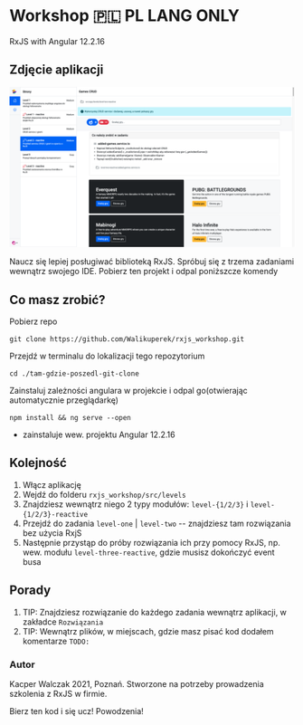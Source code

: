 # Workshop 🇵🇱 PL LANG ONLY
RxJS with Angular 12.2.16

## Zdjęcie aplikacji
![Zadanie 2](/src/assets/img/zadanie_2_reactive.png)

Naucz się lepiej posługiwać biblioteką RxJS. Spróbuj się z trzema zadaniami wewnątrz swojego IDE.
Pobierz ten projekt i odpal poniższcze komendy

## Co masz zrobić?

Pobierz repo
```
git clone https://github.com/Walikuperek/rxjs_workshop.git
```

Przejdź w terminalu do lokalizacji tego repozytorium
```
cd ./tam-gdzie-poszedl-git-clone
```

Zainstaluj zależności angulara w projekcie i odpal go(otwierając automatycznie przeglądarkę)
```
npm install && ng serve --open
```
* zainstaluje wew. projektu Angular 12.2.16


## Kolejność
1. Włącz aplikację
2. Wejdź do folderu `rxjs_workshop/src/levels`
3. Znajdziesz wewnątrz niego 2 typy modułów: `level-{1/2/3}` i `level-{1/2/3}-reactive`
4. Przejdź do zadania `level-one` | `level-two` -- znajdziesz tam rozwiązania bez użycia RxjS
5. Następnie przystąp do próby rozwiązania ich przy pomocy RxJS, np. wew. modułu `level-three-reactive`, gdzie musisz dokończyć event busa

## Porady
1. TIP: Znajdziesz rozwiązanie do każdego zadania wewnątrz aplikacji, w zakładce `Rozwiązania`
2. TIP: Wewnątrz plików, w miejscach, gdzie masz pisać kod dodałem komentarze `TODO:`

### Autor
Kacper Walczak 2021, Poznań.
Stworzone na potrzeby prowadzenia szkolenia z RxJS w firmie.

Bierz ten kod i się ucz! Powodzenia!

